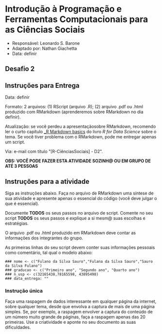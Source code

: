 # Introdução à Programação e Ferramentas Computacionais para as Ciências Sociais

- Responsável: Leonardo S. Barone
- Adaptado por: Nathan Giachetta
- Data: definir

## Desafio 2

## Instruções para Entrega

Data: definir

Formato: 2 arquivos: (1) RScript (arquivo .R); (2) arquivo .pdf ou .html produzido com RMarkdown (aprenderemos sobre RMarkdown no dia definir).

Atualização: se você perdeu a apresentaçãosobre RMarkdown, recomendo ler o curto capítulo [_R Markdown basics](http://r4ds.had.co.nz/r-markdown.html#r-markdown-basics) do livro _R for Data Science_ sobre o tema. Se você tiver problema com o RMarkdown, pode me entregar apenas um script.

Via: e-mail com título "[R-CiênciasSociais] - D2".

__OBS: VOCÊ PODE FAZER ESTA ATIVIDADE SOZINH@ OU EM GRUPO DE ATÉ 3 PESSOAS__

## Instruções para a atividade

Siga as instruções abaixo. Faça no arquivo de RMarkdown uma síntese de sua atividade e apresente apenas o essencial do código (você deve julgar o que é essencial).

Documente __TODOS__ os seus passos no arquivo de script. Comente no seu script __TODOS__ os seus passos e explique a si mesm@ suas escolhas e estratégias.

O arquivo .pdf ou .html produzido em RMarkdown deve contar as informações dos integrantes do grupo.

As primeiras linhas do seu script devem conter suas informações pessoais como comentário, tal qual o modelo abaixo:

```{r}
### nome <- c("Fulano da Silva Sauro","Fulana da Silva Sauro","Sauro da Silva Fulano")
### graducao <- c("Primeiro ano", "Segundo ano", "Quarto ano")
### n_usp <- c(32165438,78165598, 43895498)
### data_entrega: ""
```

### Instrução única

Faça uma raspagem de dados interessante em qualquer página da internet, sobre qualquer tema, desde que envolva a captura de mais de uma página simples. Se, por exemplo, a raspagem envolver a captura do conteúdo de um número muito grande de páginas, faça a raspagem apenas das 20 primeiras. Use a criatividade e aponte no seu documento as suas dificuldades.

